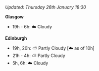 *Updated: Thursday 26th January 18:30*

**Glasgow**

* 19h - 6h: :cloud: Cloudy

**Edinburgh**

* 19h, 20h: :partly_sunny: Partly Cloudy [:cloud: as of 10h]
* 21h - 4h: :partly_sunny: Partly Cloudy
* 5h, 6h: :cloud: Cloudy
